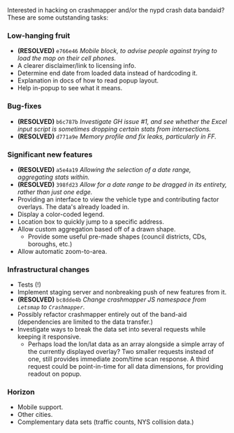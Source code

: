 Interested in hacking on crashmapper and/or the nypd crash data bandaid?  These
are some outstanding tasks:

### Low-hanging fruit

* __(RESOLVED)__ `e766e46` *Mobile block, to advise people against trying to
  load the map on their cell phones.*
* A clearer disclaimer/link to licensing info.
* Determine end date from loaded data instead of hardcoding it.
* Explanation in docs of how to read popup layout.
* Help in-popup to see what it means.

### Bug-fixes

* __(RESOLVED)__ `b6c787b` *Investigate GH issue #1, and see whether the Excel
  input script is sometimes dropping certain stats from intersections.*
* __(RESOLVED)__ `d771a9e` *Memory profile and fix leaks, particularly in FF.*

### Significant new features

* __(RESOLVED)__ `a5e4a19` *Allowing the selection of a date range, aggregating
  stats within.*
* __(RESOLVED)__ `398fd23` *Allow for a date range to be dragged in its
  entirety, rather than just one edge.*
* Providing an interface to view the vehicle type and contributing factor
  overlays.  The data's already loaded in.
* Display a color-coded legend.
* Location box to quickly jump to a specific address.
* Allow custom aggregation based off of a drawn shape.
  - Provide some useful pre-made shapes (council districts, CDs, boroughs,
    etc.)
* Allow automatic zoom-to-area.

### Infrastructural changes

* Tests (!)
* Implement staging server and nonbreaking push of new features from it.
* __(RESOLVED)__ `bc8dde4b` *Change crashmapper JS namespace from `Letsmap` to
  `Crashmapper`.*
* Possibly refactor crashmapper entirely out of the band-aid (dependencies are
  limited to the data transfer.)
* Investigate ways to break the data set into several requests while keeping it
  responsive.
  - Perhaps load the lon/lat data as an array alongside a simple array of the
    currently displayed overlay?  Two smaller requests instead of one, still
    provides immediate zoom/time scan response.  A third request could be
    point-in-time for all data dimensions, for providing readout on popup.

### Horizon

* Mobile support.
* Other cities.
* Complementary data sets (traffic counts, NYS collision data.)
